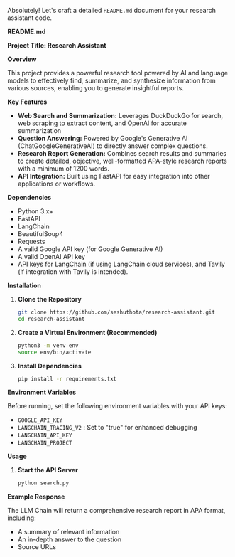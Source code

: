 Absolutely! Let's craft a detailed `README.md` document for your research assistant code.

**README.md**

**Project Title: Research Assistant**

**Overview**

This project provides a powerful research tool powered by AI and language models to effectively find, summarize, and synthesize information from various sources, enabling you to generate insightful reports.

**Key Features**

* **Web Search and Summarization:** Leverages DuckDuckGo for search, web scraping to extract content, and OpenAI for accurate summarization
* **Question Answering:** Powered by Google's Generative AI (ChatGoogleGenerativeAI) to directly answer complex questions.
* **Research Report Generation:** Combines search results and summaries to create detailed, objective, well-formatted APA-style research reports with a minimum of 1200 words. 
* **API Integration:** Built using FastAPI for easy integration into other applications or workflows.

**Dependencies**

* Python 3.x+
* FastAPI
* LangChain
* BeautifulSoup4
* Requests
* A valid Google API key (for Google Generative AI)
* A valid OpenAI API key 
* API keys for LangChain (if using LangChain cloud services), and Tavily (if integration with Tavily is intended).

**Installation**

1. **Clone the Repository**
   ```bash
   git clone https://github.com/seshuthota/research-assistant.git
   cd research-assistant
   ```

2. **Create a Virtual Environment (Recommended)**
   ```bash
   python3 -m venv env
   source env/bin/activate
   ```

3. **Install Dependencies**
   ```bash
   pip install -r requirements.txt
   ```

**Environment Variables**

Before running, set the following environment variables with your API keys:

* `GOOGLE_API_KEY`
* `LANGCHAIN_TRACING_V2` : Set to "true" for enhanced debugging
* `LANGCHAIN_API_KEY`
* `LANGCHAIN_PROJECT`

**Usage**

1. **Start the API Server**
   ```bash
   python search.py
   ```


**Example Response**

The LLM Chain will return a comprehensive research report in APA format, including:

* A summary of relevant information
* An in-depth answer to the question 
* Source URLs